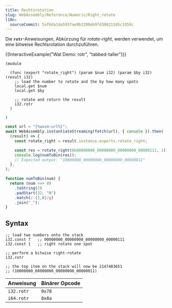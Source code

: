 ```yaml
---
title: Rechtsrotation
slug: WebAssembly/Reference/Numeric/Right_rotate
l10n:
  sourceCommit: 5af6da1da593fae9b3208eb9fd308213d5c3359c
---
```


Die **`rotr`**-Anweisungen, Abkürzung für _rotate-right_, werden verwendet, um eine bitweise Rechtsrotation durchzuführen.

{{InteractiveExample("Wat Demo: rotr", "tabbed-taller")}}

```wat interactive-example
(module

  (func (export "rotate_right") (param $num i32) (param $by i32) (result i32)
    ;; load the number to rotate and the by how many spots
    local.get $num
    local.get $by

    ;; rotate and return the result
    i32.rotr
  )

)
```

```js interactive-example
const url = "{%wasm-url%}";
await WebAssembly.instantiateStreaming(fetch(url), { console }).then(
  (result) => {
    const rotate_right = result.instance.exports.rotate_right;

    const res = rotate_right(0b00000000_00000000_00000000_00000111, 1);
    console.log(numToBin(res));
    // Expected output: "10000000_00000000_00000000_00000011"
  },
);

function numToBin(num) {
  return (num >>> 0)
    .toString(2)
    .padStart(32, "0")
    .match(/.{1,8}/g)
    .join("_");
}
```

## Syntax

```wasm
;; load two numbers onto the stack
i32.const 7   ;; 00000000_00000000_00000000_00000111
i32.const 1   ;; right rotate one spot

;; perform a bitwise right-rotate
i32.rotr

;; the top item on the stack will now be 2147483651
;; (10000000_00000000_00000000_00000011)
```

| Anweisung  | Binärer Opcode |
| ---------- | -------------- |
| `i32.rotr` | `0x78`         |
| `i64.rotr` | `0x8a`         |
